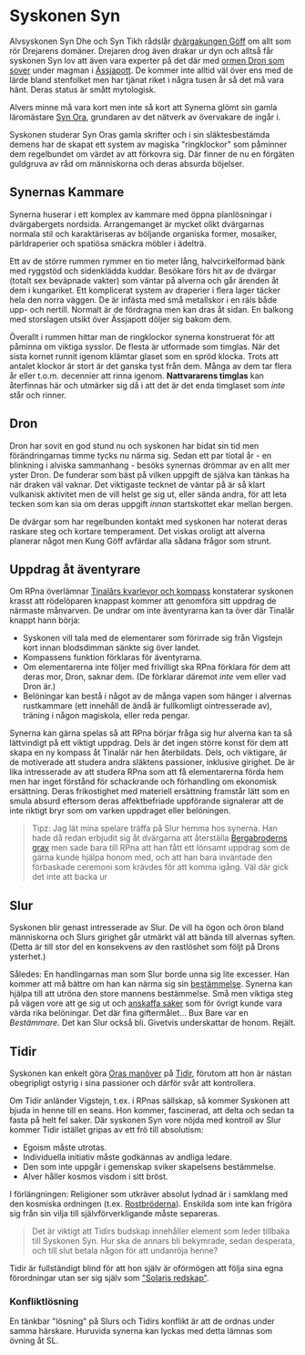 # Syskonen Syn

Alvsyskonen Syn Dhe och Syn Tikh rådslår [dvärgakungen Göff](kung_göff.html) om allt som rör Drejarens domäner. Drejaren drog även drakar ur dyn och alltså får syskonen Syn lov att även vara experter på det där med [ormen Dron som sover](ässjapott.html#dron-eldslukaren) under magman i [Ässjapott](ässjapott.html). De kommer inte alltid väl över ens med de lärde bland stenfolket men har tjänat riket i några tusen år så det må vara hänt. Deras status är smått mytologisk.

Alvers minne må vara kort men inte så kort att Synerna glömt sin gamla läromästare [Syn Ora](syn_ora.html), grundaren av det nätverk av övervakare de ingår i.

Syskonen studerar Syn Oras gamla skrifter och i sin släktesbestämda demens har de skapat ett system av magiska "ringklockor" som påminner dem regelbundet om värdet av att förkovra sig. Där finner de nu en förgäten guldgruva av råd om människorna och deras absurda böjelser.

## Synernas Kammare

Synerna huserar i ett komplex av kammare med öppna planlösningar i dvärgabergets nordsida. Arrangemanget är mycket olikt dvärgarnas normala stil och karaktäriseras av böljande organiska former, mosaiker, pärldraperier och spatiösa smäckra möbler i ädelträ.

Ett av de större rummen rymmer en tio meter lång, halvcirkelformad bänk med ryggstöd och sidenklädda kuddar. Besökare förs hit av de dvärgar (totalt sex beväpnade vakter) som väntar på alverna och går ärenden åt dem i kungariket. Ett komplicerat system av draperier i flera lager täcker hela den norra väggen. De är infästa med små metallskor i en räls både upp- och nertill. Normalt är de fördragna men kan dras åt sidan. En balkong med storslagen utsikt över Ässjapott döljer sig bakom dem.

Överallt i rummen hittar man de ringklockor synerna konstruerat för att påminna om viktiga sysslor. De flesta är utformade som timglas. När det sista kornet runnit igenom klämtar glaset som en spröd klocka. Trots att antalet klockor är stort är det ganska tyst från dem. Många av dem tar flera år eller t.o.m. decennier att rinna igenom. **Nattvararens timglas** kan återfinnas här och utmärker sig då i att det är det enda timglaset som *inte* står och rinner.

## Dron

Dron har sovit en god stund nu och syskonen har bidat sin tid men förändringarnas timme tycks nu närma sig. Sedan ett par tiotal år - en blinkning i alviska sammanhang - besöks synernas drömmar av en allt mer yster Dron. De funderar som bäst på vilken uppgift de själva kan tänkas ha när draken väl vaknar. Det viktigaste tecknet de väntar på är så klart vulkanisk aktivitet men de vill helst ge sig ut, eller sända andra, för att leta tecken som kan sia om deras uppgift *innan* startskottet ekar mellan bergen.

De dvärgar som har regelbunden kontakt med syskonen har noterat deras raskare steg och kortare temperament. Det viskas oroligt att alverna planerar något men Kung Göff avfärdar alla sådana frågor som strunt.

## Uppdrag åt äventyrare

Om RPna överlämnar [Tinalârs kvarlevor och kompass](vigstejns_ruinband.html#minotauren-och-rodeloparen) konstaterar syskonen krasst att rödelöparen knappast kommer att genomföra sitt uppdrag de närmaste månvarven. De undrar om inte äventyrarna kan ta över där Tinalâr knappt hann börja:

* Syskonen vill tala med de elementarer som förirrade sig från Vigstejn kort innan blodsdimman sänkte sig över landet.
* Kompassens funktion förklaras för äventyrarna.
* Om elementarerna inte följer med frivilligt ska RPna förklara för dem att deras mor, Dron, saknar dem. (De förklarar däremot *inte* vem eller vad Dron är.)
* Belöningar kan bestå i något av de många vapen som hänger i alvernas rustkammare (ett innehåll de ändå är fullkomligt ointresserade av), träning i någon magiskola, eller reda pengar.

Synerna kan gärna spelas så att RPna börjar fråga sig hur alverna kan ta så lättvindigt på ett viktigt uppdrag. Dels är det ingen större konst för dem att skapa en ny kompass åt Tinalâr när hen återbildats. Dels, och viktigare, är de motiverade att studera andra släktens passioner, inklusive girighet. De är lika intresserade av att studera RPna som att få elementarerna förda hem men har inget förstånd för schackrande och förhandling om ekonomisk ersättning. Deras frikostighet med materiell ersättning framstår lätt som en smula absurd eftersom deras affektbefriade uppförande signalerar att de inte riktigt bryr som om varken uppdraget eller belöningen.

> Tipz: Jag lät mina spelare träffa på Slur hemma hos synerna. Han hade då redan erbjudit sig åt dvärgarna att återställa [Bergabroderns grav](gravröset.html) men sade bara till RPna att han fått ett lönsamt uppdrag som de gärna kunde hjälpa honom med, och att han bara inväntade den förbaskade ceremoni som krävdes för att komma igång. Väl där gick det inte att backa ur

## Slur

Syskonen blir genast intresserade av Slur. De vill ha ögon och öron bland människorna och Slurs girighet går utmärkt väl att bända till alvernas syften. (Detta är till stor del en konsekvens av den rastlöshet som följt på Drons ysterhet.)

Således: En handlingarnas man som Slur borde unna sig lite excesser. Han kommer att må bättre om han kan närma sig sin [bestämmelse](syn_ora.html#vilja-vs-reson). Synerna kan hjälpa till att utröna den store mannens bestämmelse. Små men viktiga steg på vägen vore att ge sig ut och [anskaffa saker](begravningen.html) som för övrigt kunde vara värda rika belöningar. Det där fina giftermålet... Bux Bare var en *Bestämmare*. Det kan Slur också bli. Givetvis underskattar de honom. Rejält.

## Tidir

Syskonen kan enkelt göra [Oras manöver](syn_ora.html#manskliga-relationer) på [Tidir](tidir.html), förutom att hon är nästan obegripligt ostyrig i sina passioner och därför svår att kontrollera.

Om Tidir anländer Vigstejn, t.ex. i RPnas sällskap, så kommer Syskonen att bjuda in henne till en seans. Hon kommer, fascinerad, att delta och sedan ta fasta på helt fel saker. Där syskonen Syn vore nöjda med kontroll av Slur kommer Tidir istället gripas av ett frö till absolutism:

* Egoism måste utrotas.
* Individuella initiativ måste godkännas av andliga ledare.
* Den som inte uppgår i gemenskap sviker skapelsens bestämmelse.
* Alver håller kosmos visdom i sitt bröst.

I förlängningen: Religioner som utkräver absolut lydnad är i samklang med den kosmiska ordningen (t.ex. [Rostbröderna](broder_rost.html)). Enskilda som inte kan frigöra sig från sin vilja till självförverkligande måste separeras.

> Det är viktigt att Tidirs budskap innehåller element som leder tillbaka till Syskonen Syn. Hur ska de annars bli bekymrade, sedan desperata, och till slut betala någon för att undanröja henne?

Tidir är fullständigt blind för att hon själv är oförmögen att följa sina egna förordningar utan ser sig själv som ["Solaris redskap"](syn_ora.html#om-det-inre-ljuset).

### Konfliktlösning

En tänkbar "lösning" på Slurs och Tidirs konflikt är att de ordnas under samma härskare. Huruvida synerna kan lyckas med detta lämnas som övning åt SL.
